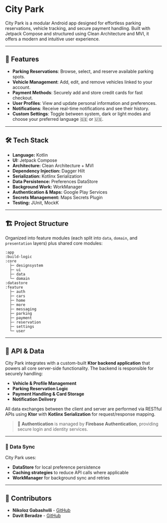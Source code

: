 # City Park

City Park is a modular Android app designed for effortless parking reservations, vehicle tracking, and secure payment handling. Built with Jetpack Compose and structured using Clean Architecture and MVI, it offers a modern and intuitive user experience.

---

## 🚀 Features

- **Parking Reservations**: Browse, select, and reserve available parking spots.
- **Vehicle Management**: Add, edit, and remove vehicles linked to your account.
- **Payment Methods**: Securely add and store credit cards for fast checkout.
- **User Profiles**: View and update personal information and preferences.
- **Notifications**: Receive real-time notifications and see their history.
- **Custom Settings**: Toggle between system, dark or light modes and choose your preferred language 🇬🇪 or 🇺🇸.

---

## 🛠️ Tech Stack

- **Language:** Kotlin
- **UI:** Jetpack Compose
- **Architecture:** Clean Architecture + MVI
- **Dependency Injection:** Dagger Hilt
- **Serialization:** Kotlinx Serialization
- **Data Persistence:** Preferences DataStore
- **Background Work:** WorkManager
- **Authentication & Maps:** Google Play Services
- **Secrets Management:** Maps Secrets Plugin
- **Testing:** JUnit, MockK

---

## 🏗️ Project Structure

Organized into feature modules (each split into `data`, `domain`, and `presentation` layers) plus shared core modules:

```text
:app
:build-logic
:core
  ├─ designsystem
  ├─ ui
  ├─ data
  └─ domain
:datastore
:feature
  ├─ auth
  ├─ cars
  ├─ home
  ├─ more
  ├─ messaging
  ├─ parking
  ├─ payment
  ├─ reservation
  ├─ settings
  └─ user
```

---

## 📄 API & Data

City Park integrates with a custom-built **Ktor backend application** that powers all core server-side functionality. The backend is responsible for securely handling:

- **Vehicle & Profile Management**
- **Parking Reservation Logic**
- **Payment Handling & Card Storage**
- **Notification Delivery**

All data exchanges between the client and server are performed via RESTful APIs using **Ktor** with **Kotlinx Serialization** for request/response mapping.

> 🔐 **Authentication** is managed by **Firebase Authentication**, providing secure login and identity services.

---

### 🔄 Data Sync

City Park uses:
- **DataStore** for local preference persistence  
- **Caching strategies** to reduce API calls where applicable  
- **WorkManager** for background sync and retries

---

## 👥 Contributors

- **Nikoloz Gabashvili** - [GitHub](https://github.com/nikolozgabashvili)
- **Davit Beradze** - [GitHub](https://github.com/davidbera1)
